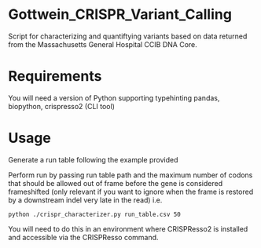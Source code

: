 # Gottwein_CRISPR_Variant_Calling
Script for characterizing and quantiftying variants based on data returned from the Massachusetts General Hospital CCIB DNA Core.

# Requirements
You will need a version of Python supporting typehinting
pandas, biopython, crispresso2 (CLI tool)

# Usage
Generate a run table following the example provided

Perform run by passing run table path and the maximum number of codons that should be allowed out of frame before the gene is considered frameshifted (only relevant if you want to ignore when the frame is restored by a downstream indel very late in the read)
i.e. 
```
python ./crispr_characterizer.py run_table.csv 50
```

You will need to do this in an environment where CRISPResso2 is installed and accessible via the CRISPResso command.

